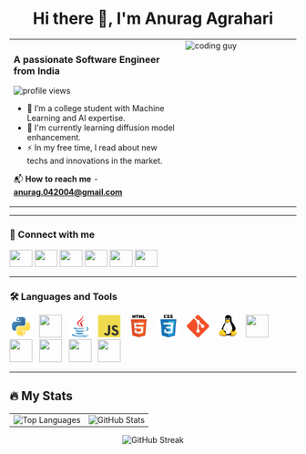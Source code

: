 <h1 align="center">Hi there 👋, I'm Anurag Agrahari</h1>

<table>
  <tr>
    <td valign="top" width="60%">
      <h3>A passionate Software Engineer from India</h3>
      <p align="left">
        <img src="https://komarev.com/ghpvc/?username=anuragagrahari04&label=Profile%20views&color=0e75b6&style=flat" alt="profile views"/>
      </p>
      <ul>
        <li>🎯 I’m a college student with Machine Learning and AI expertise.</li>
        <li>🧠 I'm currently learning diffusion model enhancement.</li>
        <li>⚡ In my free time, I read about new techs and innovations in the market.</li>
      </ul>
      <p>📬 <strong>How to reach me</strong> - <a href="mailto:anurag.042004@gmail.com"><strong>anurag.042004@gmail.com</strong></a></p>
    </td>
    <td valign="top" width="40%">
      <img src="https://camo.githubusercontent.com/4d9f5ecceb711eec6e2018f38a5677dc657c9738d4a65ba3b928c41c0a45b439/68747470733a2f2f6d69726f2e6d656469756d2e636f6d2f6d61782f313336302f302a37513379765349765f7430696f4a2d5a2e676966" alt="coding guy" width="100%" />
    </td>
  </tr>
</table>

---

### 🔗 Connect with me

<p align="left">
  <a href="https://www.linkedin.com/in/anurag-agrahari-a3b6552a6/" target="_blank"><img src="https://raw.githubusercontent.com/rahuldkjain/github-profile-readme-generator/master/src/images/icons/Social/linked-in-alt.svg" height="30" width="40" /></a>
  <a href="https://kaggle.com/anurag agrahari" target="_blank"><img src="https://raw.githubusercontent.com/rahuldkjain/github-profile-readme-generator/master/src/images/icons/Social/kaggle.svg" height="30" width="40" /></a>
  <a href="https://instagram.com/anurag_agrahari_04" target="_blank"><img src="https://raw.githubusercontent.com/rahuldkjain/github-profile-readme-generator/master/src/images/icons/Social/instagram.svg" height="30" width="40" /></a>
  <a href="https://www.codechef.com/users/ideal_apple_04" target="_blank"><img src="https://cdn.jsdelivr.net/npm/simple-icons@3.1.0/icons/codechef.svg" height="30" width="40" /></a>
  <a href="https://www.hackerrank.com/anurag_042004" target="_blank"><img src="https://raw.githubusercontent.com/rahuldkjain/github-profile-readme-generator/master/src/images/icons/Social/hackerrank.svg" height="30" width="40" /></a>
  <a href="https://codeforces.com/profile/anurag_agrahari_11" target="_blank"><img src="https://raw.githubusercontent.com/rahuldkjain/github-profile-readme-generator/master/src/images/icons/Social/codeforces.svg" height="30" width="40" /></a>
</p>

---

### 🛠️ Languages and Tools

<p align="left">
  <img src="https://raw.githubusercontent.com/devicons/devicon/master/icons/python/python-original.svg" width="40" height="40"/> &nbsp;
  <img src="https://cdn.worldvectorlogo.com/logos/arduino-1.svg" width="40" height="40"/> &nbsp;
  <img src="https://raw.githubusercontent.com/devicons/devicon/master/icons/java/java-original.svg" width="40" height="40"/> &nbsp;
  <img src="https://raw.githubusercontent.com/devicons/devicon/master/icons/javascript/javascript-original.svg" width="40" height="40"/> &nbsp;
  <img src="https://raw.githubusercontent.com/devicons/devicon/master/icons/html5/html5-original-wordmark.svg" width="40" height="40"/> &nbsp;
  <img src="https://raw.githubusercontent.com/devicons/devicon/master/icons/css3/css3-original-wordmark.svg" width="40" height="40"/> &nbsp;
  <img src="https://raw.githubusercontent.com/devicons/devicon/master/icons/git/git-original.svg" width="40" height="40"/> &nbsp;
  <img src="https://raw.githubusercontent.com/devicons/devicon/master/icons/linux/linux-original.svg" width="40" height="40"/> &nbsp;
  <img src="https://www.vectorlogo.zone/logos/pytorch/pytorch-icon.svg" width="40" height="40"/> &nbsp;
  <img src="https://www.vectorlogo.zone/logos/tensorflow/tensorflow-icon.svg" width="40" height="40"/> &nbsp;
  <img src="https://upload.wikimedia.org/wikipedia/commons/0/05/Scikit_learn_logo_small.svg" width="40" height="40"/> &nbsp;
  <img src="https://seaborn.pydata.org/_images/logo-mark-lightbg.svg" width="40" height="40"/> &nbsp;
  <img src="https://www.vectorlogo.zone/logos/opencv/opencv-icon.svg" width="40" height="40"/> &nbsp;
</p>

---

<h2>🔥 My Stats</h2>


<!-- Top Languages -->
<table>
  <tr>
    <td>
      <img src="https://github-readme-stats.vercel.app/api/top-langs/?username=anuragagrahari04&layout=compact&theme=tokyonight&langs_count=8" alt="Top Languages" />
    </td>
    <td>
      <img src="https://github-readme-stats.vercel.app/api?username=anuragagrahari04&show_icons=true&theme=tokyonight&hide_border=false" alt="GitHub Stats" />
    </td>
  </tr>
</table>

<p align="center">
  <img src="https://github-readme-streak-stats.herokuapp.com/?user=anuragagrahari04&theme=tokyonight&hide_border=false" alt="GitHub Streak" />
</p>



